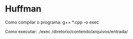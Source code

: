 # Huffman

Como compilar o programa: g++ *.cpp -o exec

Como executar: ./exec /diretorio/contendo/arquivos/entrada/
